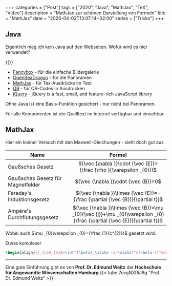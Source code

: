 +++
categories  = ["Post"]
tags        = ["2020", "Java", "MathJax", "TeX", "Video"]
description = "MathJax zur schönen Darstellung von Formeln"
title       = "MathJax"
date        = "2020-04-02T13:07:14+02:00"
series      = ["Tricks"]
+++
## Java

Eigentlich mag ich kein Java auf den Webseiten. Wofür wird es hier verwendet?

<!--more-->

{{<tex>}}

* [Fancybox][] - für die einfache Bildergalerie
* [OpenSeaDragon][] - für die Panoramen
* [MathJax][] - für Tex-Ausdrücke im Text
* [QR][] - für QR-Codes in Ausdrucken
* [jQuery][] - jQuery is a fast, small, and feature-rich JavaScript library

Ohne Java ist eine Basis-Funktion gesichert - nur nicht bei Panoramen.

Für alle Komponenten ist der Quelltext im Internet verfügbar und einsehbar.

## MathJax

Hier ein kleiner Versuch mit den Maxwell-Gleichungen - sieht doch gut aus

|Name|Formel|
|----|:----:|
|Gaußsches Gesetz|${\vec {\nabla }}\cdot {\vec {E}}={\frac {\rho }{\varepsilon _{0}}}$|
|Gaußsches Gesetz für Magnetfelder|${\vec {\nabla }}\cdot {\vec {B}}=0$|
|Faraday's Induktionsgesetz|${\vec {\nabla }}\times {\vec {E}}=-{\frac {\partial {\vec {B}}}{\partial t}}$|
|Ampère's Durchflutungsgesetz|${\vec {\nabla }}\times {\vec {B}}=\mu _{0}{\vec {j}}+\mu _{0}\varepsilon _{0}{\frac {\partial {\vec {E}}}{\partial t}}$|

Wobei auch $\mu _{0}\varepsilon _{0}={\frac {1}{c^{2}}}$ gesetzt wird.

Etwas komplexer

````latex { class="w-30" }
\begin{align}{}_{n}A_{m}&=\int^{\beta}_\alpha (x-\alpha)^n(\beta-x)^mdx\\&=\frac{n}{m+1}\int^{\beta}_\alpha (x-\alpha)^{n-1}(\beta-x)^{m+1}dx\\&=\frac{n}{m+1}{}_{n-1}A_{m+1} \end{align}
````

---

Eine gute Einführung gibt es von **Prof. Dr. Edmund Weitz** der **Hochschule für Angewandte Wissenschaften Hamburg**
{{< tube 7ovgNXRiJ6g "Prof. Dr. Edmund Weitz"  >}}

[Fancybox]:  https://github.com/fancyapps/fancybox "fancyBox"
[OpenSeaDragon]: https://openseadragon.github.io/ "OpenSeaDragon"
[MathJax]: https://www.mathjax.org/ "MathJax"
[QR]: http://www.d-project.com/ "QR"
[jQuery]: https://jquery.com/ "jQuery is a fast, small, and feature-rich JavaScript library"